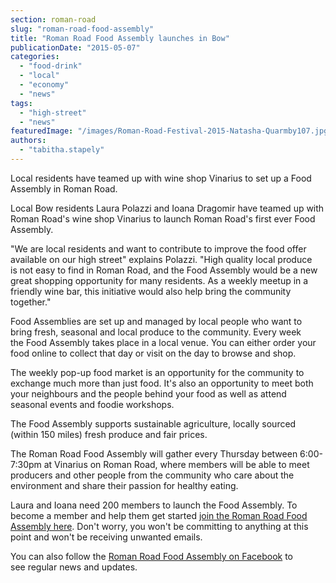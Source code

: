 ```yaml
---
section: roman-road
slug: "roman-road-food-assembly"
title: "Roman Road Food Assembly launches in Bow"
publicationDate: "2015-05-07"
categories: 
  - "food-drink"
  - "local"
  - "economy"
  - "news"
tags: 
  - "high-street"
  - "news"
featuredImage: "/images/Roman-Road-Festival-2015-Natasha-Quarmby107.jpg"
authors: 
  - "tabitha.stapely"
---
```


Local residents have teamed up with wine shop Vinarius to set up a Food Assembly in Roman Road.

Local Bow residents Laura Polazzi and Ioana Dragomir have teamed up with Roman Road's wine shop Vinarius to launch Roman Road's first ever Food Assembly.

"We are local residents and want to contribute to improve the food offer available on our high street" explains Polazzi. "High quality local produce is not easy to find in Roman Road, and the Food Assembly would be a new great shopping opportunity for many residents. As a weekly meetup in a friendly wine bar, this initiative would also help bring the community together."

Food Assemblies are set up and managed by local people who want to bring fresh, seasonal and local produce to the community. Every week the Food Assembly takes place in a local venue. You can either order your food online to collect that day or visit on the day to browse and shop.

The weekly pop-up food market is an opportunity for the community to exchange much more than just food. It's also an opportunity to meet both your neighbours and the people behind your food as well as attend seasonal events and foodie workshops.

The Food Assembly supports sustainable agriculture, locally sourced (within 150 miles) fresh produce and fair prices.

The Roman Road Food Assembly will gather every Thursday between 6:00-7:30pm at Vinarius on Roman Road, where members will be able to meet producers and other people from the community who care about the environment and share their passion for healthy eating.

Laura and Ioana need 200 members to launch the Food Assembly. To become a member and help them get started [join the Roman Road Food Assembly here](https://thefoodassembly.com/en/assemblies/7380 "Roman Road Food Assembly"). Don't worry, you won't be committing to anything at this point and won't be receiving unwanted emails.

You can also follow the [Roman Road Food Assembly on Facebook](https://www.facebook.com/RomanRoadFoodAssembly "Roman Road Food Assembly facebook page") to see regular news and updates.


